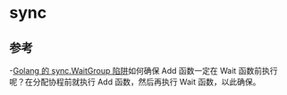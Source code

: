 # sync

## 参考

-[Golang 的 sync.WaitGroup 陷阱](http://lessisbetter.site/2018/10/29/Golang-trap-of-waitgroup/)如何确保 Add 函数一定在 Wait 函数前执行呢？在分配协程前就执行 Add 函数，然后再执行 Wait 函数，以此确保。
